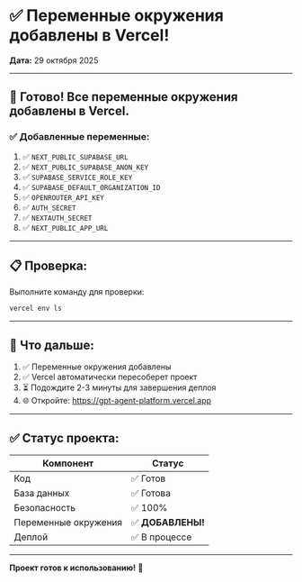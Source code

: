 # ✅ Переменные окружения добавлены в Vercel!

**Дата:** 29 октября 2025

---

## 🎉 Готово! Все переменные окружения добавлены в Vercel.

### ✅ Добавленные переменные:

1. ✅ `NEXT_PUBLIC_SUPABASE_URL`
2. ✅ `NEXT_PUBLIC_SUPABASE_ANON_KEY`
3. ✅ `SUPABASE_SERVICE_ROLE_KEY`
4. ✅ `SUPABASE_DEFAULT_ORGANIZATION_ID`
5. ✅ `OPENROUTER_API_KEY`
6. ✅ `AUTH_SECRET`
7. ✅ `NEXTAUTH_SECRET`
8. ✅ `NEXT_PUBLIC_APP_URL`

---

## 📋 Проверка:

Выполните команду для проверки:
```bash
vercel env ls
```

---

## 🚀 Что дальше:

1. ✅ Переменные окружения добавлены
2. ✅ Vercel автоматически пересоберет проект
3. ⏳ Подождите 2-3 минуты для завершения деплоя
4. 🌐 Откройте: https://gpt-agent-platform.vercel.app

---

## ✅ Статус проекта:

| Компонент | Статус |
|-----------|--------|
| Код | ✅ Готов |
| База данных | ✅ Готова |
| Безопасность | ✅ 100% |
| Переменные окружения | ✅ **ДОБАВЛЕНЫ!** |
| Деплой | ✅ В процессе |

---

**Проект готов к использованию!** 🎉

